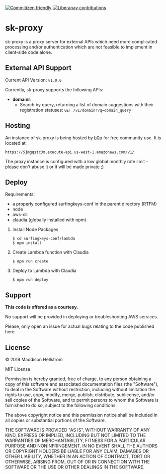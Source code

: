 [![Commitizen friendly](https://img.shields.io/badge/commitizen-friendly-brightgreen.svg?style=for-the-badge)](http://commitizen.github.io/cz-cli/)
[![Liberapay contributions](https://img.shields.io/liberapay/receives/b0o.svg?logo=liberapay&style=for-the-badge)](https://liberapay.com/b0o/donate)

sk-proxy
========

sk-proxy is a proxy server for external APIs which need more complicated
processing and/or authentication which are not feasible to implement in
client-side code alone.

External API Support
--------------------

Current API Version: `v1.0.0`

Currently, sk-proxy supports the following APIs:

- __domainr__:
	- Search by query, returning a list of domain suggestions with their
		registration statuses: `GET /v1/domainr?q=domain_query`

Hosting
-------

An instance of sk-proxy is being hosted by [b0o](https://github.com/b0o) for
free community use. It is located at:

`https://5jmgqstc3m.execute-api.us-west-1.amazonaws.com/v1/`

The proxy instance is configured with a low global monthly rate limit - please
don't abuse it or it will be made private ;)

Deploy
------

Requirements:
- a properly configured surfingkeys-conf in the parent directory (RTFM)
- node
- aws-cli
- claudia (globally installed with npm)

1. Install Node Packages
	```
	$ cd surfingkeys-conf/lambda
	$ npm install
	```

2. Create Lambda function with Claudia
	```
	$ npm run create
	```

3. Deploy to Lambda with Claudia
	```
	$ npm run deploy
	```

Support
-------

__This code is offered as a courtesy.__

No support will be provided in deploying or troubleshooting AWS services.

Please, only open an issue for actual bugs relating to the code published here.

License
-------

&copy; 2018 Maddison Hellstrom

MIT License

Permission is hereby granted, free of charge, to any person obtaining a copy of this software and associated documentation files (the "Software"), to deal in the Software without restriction, including without limitation the rights to use, copy, modify, merge, publish, distribute, sublicense, and/or sell copies of the Software, and to permit persons to whom the Software is furnished to do so, subject to the following conditions:

The above copyright notice and this permission notice shall be included in all copies or substantial portions of the Software.

THE SOFTWARE IS PROVIDED "AS IS", WITHOUT WARRANTY OF ANY KIND, EXPRESS OR IMPLIED, INCLUDING BUT NOT LIMITED TO THE WARRANTIES OF MERCHANTABILITY, FITNESS FOR A PARTICULAR PURPOSE AND NONINFRINGEMENT. IN NO EVENT SHALL THE AUTHORS OR COPYRIGHT HOLDERS BE LIABLE FOR ANY CLAIM, DAMAGES OR OTHER LIABILITY, WHETHER IN AN ACTION OF CONTRACT, TORT OR OTHERWISE, ARISING FROM, OUT OF OR IN CONNECTION WITH THE SOFTWARE OR THE USE OR OTHER DEALINGS IN THE SOFTWARE.

